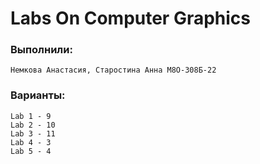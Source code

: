 # Labs On Computer Graphics

### Выполнили: 

    Немкова Анастасия, Старостина Анна М8О-308Б-22

### Варианты:

    Lab 1 - 9
    Lab 2 - 10
    Lab 3 - 11
    Lab 4 - 3
    Lab 5 - 4


